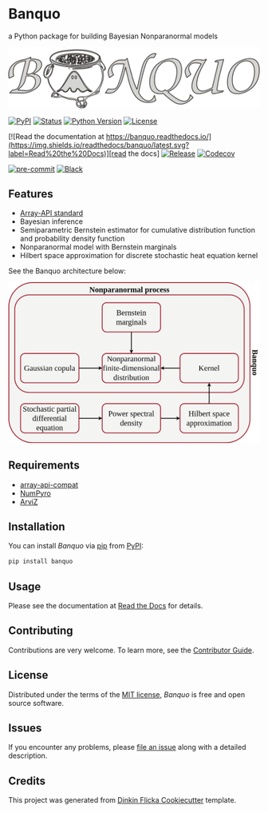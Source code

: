 # Banquo

a Python package for building Bayesian Nonparanormal models

[![Logo](https://raw.githubusercontent.com/luizdesuo/banquo/main/docs/_static/banquo-logo.png)](https://github.com/luizdesuo/banquo)

[![PyPI](https://img.shields.io/pypi/v/banquo.svg)][pypi status]
[![Status](https://img.shields.io/pypi/status/banquo.svg)][pypi status]
[![Python Version](https://img.shields.io/pypi/pyversions/banquo)][pypi status]
[![License](https://img.shields.io/pypi/l/banquo)][license]

[![Read the documentation at https://banquo.readthedocs.io/](https://img.shields.io/readthedocs/banquo/latest.svg?label=Read%20the%20Docs)][read the docs]
[![Release](https://github.com/luizdesuo/banquo/workflows/release/badge.svg)][release]
[![Codecov](https://codecov.io/gh/luizdesuo/banquo/branch/main/graph/badge.svg)][codecov]

[![pre-commit](https://img.shields.io/badge/pre--commit-enabled-brightgreen?logo=pre-commit&logoColor=white)][pre-commit]
[![Black](https://img.shields.io/badge/code%20style-black-000000.svg)][black]

[pypi status]: https://pypi.org/project/banquo/
[read the docs]: https://banquo.readthedocs.io/
[release]: https://github.com/luizdesuo/banquo/actions?workflow=release
[codecov]: https://app.codecov.io/gh/luizdesuo/banquo
[pre-commit]: https://github.com/pre-commit/pre-commit
[black]: https://github.com/psf/black

## Features

- [Array-API standard]
- Bayesian inference
- Semiparametric Bernstein estimator for cumulative distribution function and
  probability density function
- Nonparanormal model with Bernstein marginals
- Hilbert space approximation for discrete stochastic heat equation kernel

See the Banquo architecture below:

![Architecture](https://raw.githubusercontent.com/luizdesuo/banquo/main/docs/_static/architecture.png)

## Requirements

- [array-api-compat]
- [NumPyro]
- [ArviZ]

## Installation

You can install _Banquo_ via [pip] from [PyPI]:

```bash
pip install banquo
```

## Usage

Please see the documentation at [Read the Docs] for details.

## Contributing

Contributions are very welcome. To learn more, see the [Contributor Guide].

## License

Distributed under the terms of the [MIT license][license], _Banquo_ is free and open
source software.

## Issues

If you encounter any problems, please [file an issue] along with a detailed description.

## Credits

This project was generated from [Dinkin Flicka Cookiecutter] template.

[pypi]: https://pypi.org/project/banquo/
[dinkin flicka cookiecutter]: https://github.com/luizdesuo/cookiecutter-dinkin-flicka
[file an issue]: https://github.com/luizdesuo/banquo/issues
[pip]: https://pip.pypa.io/
[array-api standard]: https://data-apis.org/array-api/latest/
[array-api-compat]: https://github.com/data-apis/array-api-compat
[numpyro]: https://github.com/pyro-ppl/numpyro
[arviz]: https://github.com/arviz-devs/arviz

<!-- github-only -->

[license]: https://github.com/luizdesuo/banquo/blob/main/LICENSE
[contributor guide]: https://github.com/luizdesuo/banquo/blob/main/CONTRIBUTING.md
[command-line reference]: https://banquo.readthedocs.io/en/latest/usage.html
